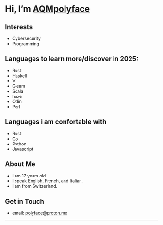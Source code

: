 # Hi, I’m [AQMpolyface](https://github.com/AQMpolyface)

##  Interests
- Cybersecurity
- Programming

##  Languages to learn more/discover in 2025:
- Rust
- Haskell
- V
- Gleam
- Scala
- haxe
- Odin
- Perl
##  Languages i am confortable with
- Rust
- Go
- Python
- Javascript

##  About Me
- I am 17 years old.
- I speak English, French, and Italian.
- I am from Switzerland.

##  Get in Touch
- email: polyface@proton.me

---
<!---
AQMpolyface/AQMpolyface is a ✨ special ✨ repository because its `README.md` (this file) appears on your GitHub profile.
You can click the Preview link to take a look at your changes.
--->
